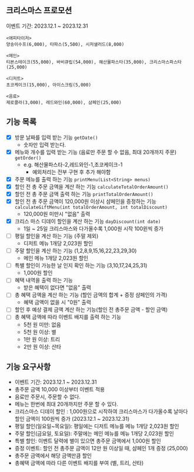 ## 크리스마스 프로모션

이벤트 기간: 2023.12.1 ~ 2023.12.31



```
<애피타이저>
양송이수프(6,000), 타파스(5,500), 시저샐러드(8,000)

<메인>
티본스테이크(55,000), 바비큐립(54,000), 해산물파스타(35,000), 크리스마스파스타(25,000)

<디저트>
초코케이크(15,000), 아이스크림(5,000)

<음료>
제로콜라(3,000), 레드와인(60,000), 샴페인(25,000)
```


## 기능 목록
- [x] 방문 날짜를 입력 받는 기능 `getDate()`
  - 숫자만 입력 받는다.
- [x] 메뉴와 개수를 입력 받는 기능 (음료만 주문 할 수 없음, 최대 20개까지 주문) `getOrder()`
  - e.g. 해산물파스타-2,레드와인-1,초코케이크-1
    - 예외처리는 전부 구현 후 추가 해야함
- [x] 주문 메뉴를 출력 하는 기능 `printMenu(List<String> menus)`
- [x] 할인 전 총 주문 금액을 계산 하는 기능  `calculateTotalOrderAmount()`
- [x] 할인 전 총 주문 금액 출력 하는 기능 `printTotalOrderAmount()`
- [x] 할인 전 총 주문 금액이 120,000원 이상시 샴페인을 증정하는 기능 `calculateGiftMenu(int totalOrderAmount, int totalDiscount)`
  - 120,000원 미만시 "없음" 출력
- [x] 크리스 마스 디데이 할인을 계산 하는 기능 `dayDiscount(int date)`
  - 1일 ~ 25일 크리스마스와 다가올수록 1,000원 시작 100윈씩 증가
- [ ] 평일 할인을 계산 하는 기능 (주말 제외)
  - 디저트 메뉴 1개당 2,023원 할인
- [ ] 주말 할인을 계산 하는 기능 (1,2,8,9,15,16,22,23,29,30)
  - 메인 메뉴 1개당 2,023원 할인
- [ ] 특별 할인이 가능한 날 인지 확인 하는 기능 (3,10,17,24,25,31)
  - 1,000원 할인
- [ ] 혜택 내역을 출력 하는 기능
  - 받은 혜택이 없다면 "없음" 출력
- [ ] 총 혜택 금액을 계산 하는 기능 (할인 금액의 합계 + 증정 샴페인의 가격)
  - 혜택 금액이 없을 시 "0원" 출력
- [ ] 할인 후 예상 결제 금액 계산 하는 기능(할인 전 총주문 금액 - 할인 금액)
- [ ] 총 혜택 금액에 따라 이벤트 배지를 출력 하는 기능
  - 5천 원 미만: 없음 
  - 5천 원 이상: 별 
  - 1만 원 이상: 트리 
  - 2만 원 이상: 산타


    
## 기능 요구사항
- 이벤트 기간: 2023.12.1 ~ 2023.12.31
- 총주문 금액 10,000 이상부터 이벤트 적용
- 음료만 주문시, 주문할 수 없다.
- 메뉴는 한번에 최대 20개까지만 주문 할 수 있다.
- 크리스마스 디데이 할인 : 1,000원으로 시작하여 크리스마스가 다가올수록 날마다 할인 금액이 100원씩 증가 (2023.12.1 ~ 2023.12.31)
- 평일 할인(일요일~목요일): 평일에는 디저트 메뉴를 메뉴 1개당 2,023원 할인
- 주말 할인(금요일, 토요일): 주말에는 메인 메뉴를 메뉴 1개당 2,023원 할인
- 특별 할인: 이벤트 달력에 별이 있으면 총주문 금액에서 1,000원 할인
- 증정 이벤트: 할인 전 총주문 금액이 12만 원 이상일 때, 샴페인 1개 증정 (25,000)
- 총주문 금액에서 해당 금액만큼 할인
- 총혜택 금액에 따라 다른 이벤트 배지를 부여 (별, 트리, 산타)
